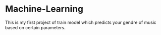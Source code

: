 # Machine-Learning
This is my first project of train model which predicts your gendre of music based on certain parameters.
